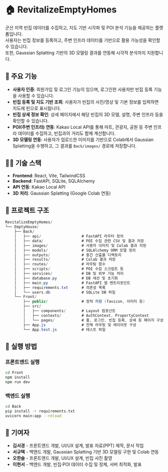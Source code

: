 # 🏠 RevitalizeEmptyHomes

군산 지역 빈집 데이터를 수집하고, 지도 기반 시각화 및 POI 분석 기능을 제공하는 플랫폼입니다.  
사용자는 빈집 정보를 등록하고, 주변 인프라 데이터를 기반으로 활용 가능성을 확인할 수 있습니다.  
또한, Gaussian Splatting 기반의 3D 모델링 결과를 연동해 시각적 분석까지 지원합니다.


## 📌 주요 기능

- **사용자 인증**: 회원가입 및 로그인 기능이 있으며, 로그인한 사용자만 빈집 등록 기능을 사용할 수 있습니다.
- **빈집 등록 및 지도 기반 조회**: 사용자가 빈집의 사진/영상 및 기본 정보를 입력하면 지도에 핀으로 표시됩니다.
- **빈집 상세 정보 확인**: 상세 페이지에서 해당 빈집의 3D 모델, 설명, 주변 인프라 등을 확인할 수 있습니다.
- **POI(주변 인프라) 연동**: Kakao Local API를 통해 마트, 관광지, 공원 등 주변 인프라 데이터를 수집하고, 빈집과의 거리도 함께 계산합니다.
- **3D 모델링 연동**: 사용자가 업로드한 이미지를 기반으로 Colab에서 Gaussian Splatting을 수행하고, 그 결과를 `Back/images/` 경로에 저장합니다.


## 🧑‍💻 기술 스택

- **Frontend**: React, Vite, TailwindCSS
- **Backend**: FastAPI, SQLite, SQLAlchemy
- **API 연동**: Kakao Local API
- **3D 처리**: Gaussian Splatting (Google Colab 연동)


## 📁 프로젝트 구조
```csharp
RevitalizeEmptyHomes/
└── EmptyHouse/
    ├── Back/
    │   ├── api/                  # FastAPI 라우터 정의
    │   ├── data/                 # POI 수집 관련 CSV 및 결과 저장
    │   ├── images/               # 사용자 이미지 및 Colab 결과 저장
    │   ├── models/               # SQLAlchemy ORM 모델 정의
    │   ├── outputs/              # 중간 산출물 디렉토리
    │   ├── results/              # Colab 결과 저장
    │   ├── routes/               # 라우팅 함수
    │   ├── scripts/              # POI 수집 스크립트 등
    │   ├── services/             # DB 및 외부 기능 처리
    │   ├── database.py           # DB 세션 및 초기화
    │   ├── main.py               # FastAPI 앱 엔트리포인트
    │   ├── requirements.txt      # 의존성 목록
    │   └── users.db              # SQLite DB 파일
    └── Front/
        ├── public/               # 정적 자원 (favicon, 이미지 등)
        ├── src/
        │   ├── components/       # Layout 컴포넌트
        │   ├── contexts/         # AuthContext, PropertyContext
        │   └── pages/            # 홈, 로그인, 빈집 등록, 상세 등 페이지 구성
        ├── App.js                # 전체 라우팅 및 레이아웃 구성
        └── App.test.js           # 테스트 파일
```


## 🚀 실행 방법

### 프론트엔드 실행

```bash
cd Front
npm install
npm run dev
```

### 백엔드 실행

```bash
cd Back
pip install -r requirements.txt
uvicorn main:app --reload
```


## 👤 기여자
- **김서경** - 프론트엔드 개발, UI/UX 설계, 발표 자료(PPT) 제작, 문서 작업
- **서규택** - 백엔드 개발, Gaussian Splatting 기반 3D 모델링 구현 및 Colab 연동
- **오한슬** - 프론트엔드 개발, UI/UX 설계, 빈집 사진 촬영
- **이현서** - 백엔드 개발, 빈집·POI 데이터 수집 및 정제, 서버 최적화, 발표

